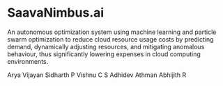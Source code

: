 # SaavaNimbus.ai


An autonomous optimization system using machine learning and particle swarm optimization to reduce cloud resource usage costs by predicting demand, dynamically adjusting resources, and mitigating anomalous behaviour, thus significantly lowering expenses in cloud computing environments.

Arya Vijayan
Sidharth P
Vishnu C S
Adhidev Athman
Abhijith R
